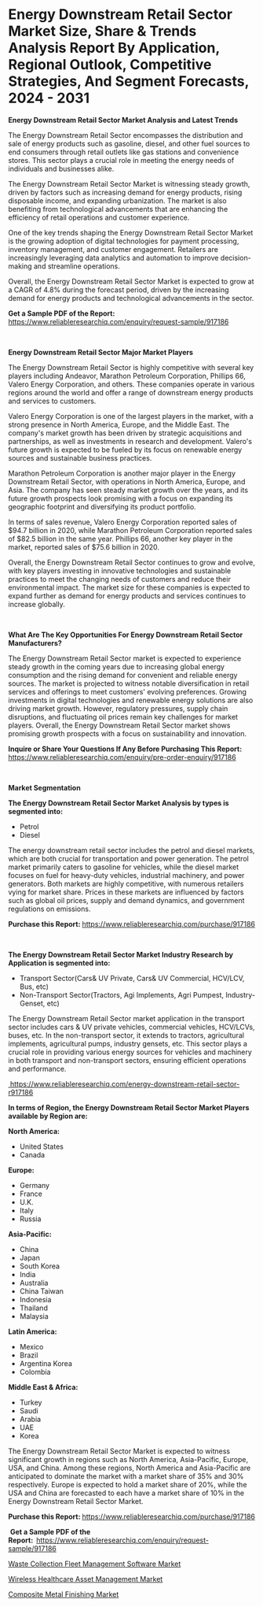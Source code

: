 <p><h1>Energy Downstream Retail Sector Market Size, Share & Trends Analysis Report By Application, Regional Outlook, Competitive Strategies, And Segment Forecasts, 2024 - 2031</h1></p><p><strong>Energy Downstream Retail Sector Market Analysis and Latest Trends</strong></p>
<p><p>The Energy Downstream Retail Sector encompasses the distribution and sale of energy products such as gasoline, diesel, and other fuel sources to end consumers through retail outlets like gas stations and convenience stores. This sector plays a crucial role in meeting the energy needs of individuals and businesses alike.</p><p>The Energy Downstream Retail Sector Market is witnessing steady growth, driven by factors such as increasing demand for energy products, rising disposable income, and expanding urbanization. The market is also benefiting from technological advancements that are enhancing the efficiency of retail operations and customer experience.</p><p>One of the key trends shaping the Energy Downstream Retail Sector Market is the growing adoption of digital technologies for payment processing, inventory management, and customer engagement. Retailers are increasingly leveraging data analytics and automation to improve decision-making and streamline operations.</p><p>Overall, the Energy Downstream Retail Sector Market is expected to grow at a CAGR of 4.8% during the forecast period, driven by the increasing demand for energy products and technological advancements in the sector.</p></p>
<p><strong>Get a Sample PDF of the Report:&nbsp;</strong> <a href="https://www.reliableresearchiq.com/enquiry/request-sample/917186">https://www.reliableresearchiq.com/enquiry/request-sample/917186</a></p>
<p>&nbsp;</p>
<p><strong>Energy Downstream Retail Sector Major Market Players</strong></p>
<p><p>The Energy Downstream Retail Sector is highly competitive with several key players including Andeavor, Marathon Petroleum Corporation, Phillips 66, Valero Energy Corporation, and others. These companies operate in various regions around the world and offer a range of downstream energy products and services to customers.</p><p>Valero Energy Corporation is one of the largest players in the market, with a strong presence in North America, Europe, and the Middle East. The company's market growth has been driven by strategic acquisitions and partnerships, as well as investments in research and development. Valero's future growth is expected to be fueled by its focus on renewable energy sources and sustainable business practices.</p><p>Marathon Petroleum Corporation is another major player in the Energy Downstream Retail Sector, with operations in North America, Europe, and Asia. The company has seen steady market growth over the years, and its future growth prospects look promising with a focus on expanding its geographic footprint and diversifying its product portfolio.</p><p>In terms of sales revenue, Valero Energy Corporation reported sales of $94.7 billion in 2020, while Marathon Petroleum Corporation reported sales of $82.5 billion in the same year. Phillips 66, another key player in the market, reported sales of $75.6 billion in 2020.</p><p>Overall, the Energy Downstream Retail Sector continues to grow and evolve, with key players investing in innovative technologies and sustainable practices to meet the changing needs of customers and reduce their environmental impact. The market size for these companies is expected to expand further as demand for energy products and services continues to increase globally.</p></p>
<p>&nbsp;</p>
<p><strong>What Are The Key Opportunities For Energy Downstream Retail Sector Manufacturers?</strong></p>
<p><p>The Energy Downstream Retail Sector market is expected to experience steady growth in the coming years due to increasing global energy consumption and the rising demand for convenient and reliable energy sources. The market is projected to witness notable diversification in retail services and offerings to meet customers' evolving preferences. Growing investments in digital technologies and renewable energy solutions are also driving market growth. However, regulatory pressures, supply chain disruptions, and fluctuating oil prices remain key challenges for market players. Overall, the Energy Downstream Retail Sector market shows promising growth prospects with a focus on sustainability and innovation.</p></p>
<p><strong>Inquire or Share Your Questions If Any Before Purchasing This Report:</strong> <a href="https://www.reliableresearchiq.com/enquiry/pre-order-enquiry/917186">https://www.reliableresearchiq.com/enquiry/pre-order-enquiry/917186</a></p>
<p>&nbsp;</p>
<p><strong>Market Segmentation</strong></p>
<p><strong>The Energy Downstream Retail Sector Market Analysis by types is segmented into:</strong></p>
<p><ul><li>Petrol</li><li>Diesel</li></ul></p>
<p><p>The energy downstream retail sector includes the petrol and diesel markets, which are both crucial for transportation and power generation. The petrol market primarily caters to gasoline for vehicles, while the diesel market focuses on fuel for heavy-duty vehicles, industrial machinery, and power generators. Both markets are highly competitive, with numerous retailers vying for market share. Prices in these markets are influenced by factors such as global oil prices, supply and demand dynamics, and government regulations on emissions.</p></p>
<p><strong>Purchase this Report:&nbsp;</strong><a href="https://www.reliableresearchiq.com/purchase/917186">https://www.reliableresearchiq.com/purchase/917186</a></p>
<p>&nbsp;</p>
<p><strong>The Energy Downstream Retail Sector Market Industry Research by Application is segmented into:</strong></p>
<p><ul><li>Transport Sector(Cars& UV Private, Cars& UV Commercial, HCV/LCV, Bus, etc)</li><li>Non-Transport Sector(Tractors, Agi Implements, Agri Pumpest, Industry- Genset, etc)</li></ul></p>
<p><p>The Energy Downstream Retail Sector market application in the transport sector includes cars & UV private vehicles, commercial vehicles, HCV/LCVs, buses, etc. In the non-transport sector, it extends to tractors, agricultural implements, agricultural pumps, industry gensets, etc. This sector plays a crucial role in providing various energy sources for vehicles and machinery in both transport and non-transport sectors, ensuring efficient operations and performance.</p></p>
<p><a href="https://www.reliableresearchiq.com/energy-downstream-retail-sector-r917186">&nbsp;https://www.reliableresearchiq.com/energy-downstream-retail-sector-r917186</a></p>
<p><strong>In terms of Region, the Energy Downstream Retail Sector Market Players available by Region are:</strong></p>
<p>
    <p> <strong> North America: </strong>
        <ul>
            <li>United States</li>
            <li>Canada</li>
        </ul>
        </p> 
    <p> <strong> Europe: </strong>
        <ul>
            <li>Germany</li>
            <li>France</li>
            <li>U.K.</li>
            <li>Italy</li>
            <li>Russia</li>
        </ul>
        </p> 
    <p> <strong> Asia-Pacific: </strong>
        <ul>
            <li>China</li>
            <li>Japan</li>
            <li>South Korea</li>
            <li>India</li>
            <li>Australia</li>
            <li>China Taiwan</li>
            <li>Indonesia</li>
            <li>Thailand</li>
            <li>Malaysia</li>
        </ul>
        </p> 
    <p> <strong> Latin America: </strong>
        <ul>
            <li>Mexico</li>
            <li>Brazil</li>
            <li>Argentina Korea</li>
            <li>Colombia</li>
        </ul>
        </p> 
    <p> <strong> Middle East & Africa: </strong>
        <ul>
            <li>Turkey</li>
            <li>Saudi</li>
            <li>Arabia</li>
            <li>UAE</li>
            <li>Korea</li>
        </ul>
    </p>
    </p>
<p><p>The Energy Downstream Retail Sector Market is expected to witness significant growth in regions such as North America, Asia-Pacific, Europe, USA, and China. Among these regions, North America and Asia-Pacific are anticipated to dominate the market with a market share of 35% and 30% respectively. Europe is expected to hold a market share of 20%, while the USA and China are forecasted to each have a market share of 10% in the Energy Downstream Retail Sector Market.</p></p>
<p><strong>Purchase this Report: </strong><a href="https://www.reliableresearchiq.com/purchase/917186">https://www.reliableresearchiq.com/purchase/917186</a></p>
<p>&nbsp;<strong>Get a Sample PDF of the Report:&nbsp;&nbsp;</strong><a href="https://www.reliableresearchiq.com/enquiry/request-sample/917186">https://www.reliableresearchiq.com/enquiry/request-sample/917186</a></p>
<p><strong></strong></p>
<p><p><a href="https://github.com/kishanagarner91/Market-Research-Report-List-1/blob/main/waste-collection-fleet-management-software-market.md">Waste Collection Fleet Management Software Market</a></p><p><a href="https://github.com/hrhzhypq19/Market-Research-Report-List-1/blob/main/wireless-healthcare-asset-management-market.md">Wireless Healthcare Asset Management Market</a></p><p><a href="https://github.com/LarryPearsongXXfvf/Market-Research-Report-List-1/blob/main/composite-metal-finishing-market.md">Composite Metal Finishing Market</a></p></p>